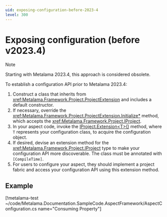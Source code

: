 ```yaml
---
uid: exposing-configuration-before-2023-4
level: 300
---
```


# Exposing configuration (before v2023.4)

> [!NOTE]
> Starting with Metalama 2023.4, this approach is considered obsolete.


To establish a configuration API prior to Metalama 2023.4:

1. Construct a class that inherits from <xref:Metalama.Framework.Project.ProjectExtension> and includes a default constructor.
2. If necessary, override the <xref:Metalama.Framework.Project.ProjectExtension.Initialize*> method, which accepts the <xref:Metalama.Framework.Project.IProject>.
3. In your aspect code, invoke the [IProject.Extension\<T>()](xref:Metalama.Framework.Project.IProject.Extension*) method, where `T` represents your configuration class, to acquire the configuration object.
4. If desired, devise an extension method for the <xref:Metalama.Framework.Project.IProject> type to make your configuration API more discoverable. The class must be annotated with `[CompileTime]`.
5. For users to configure your aspect, they should implement a project fabric and access your configuration API using this extension method.

## Example

[!metalama-test ~/code/Metalama.Documentation.SampleCode.AspectFramework/AspectConfiguration.cs name="Consuming Property"]


